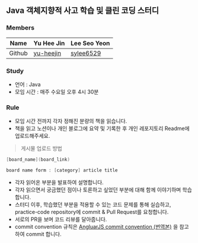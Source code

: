 ## Java 객체지향적 사고 학습 및 클린 코딩 스터디

### Members

| Name | Yu Hee Jin | Lee Seo Yeon |
| --- | --- | --- |
| Github | [yu-heejin](https://github.com/yu-heejin) | [sylee6529](https://github.com/sylee6529) |

### Study
- 언어 : Java
- 모임 시간 : 매주 수요일 오후 4시 30분

### Rule
- 모임 시간 전까지 각자 정해진 분량의 책을 읽습니다.
- 책을 읽고 노션이나 개인 블로그에 요약 및 기록한 후 개인 레포지토리 Readme에 업로드해주세요.
> 게시물 업로드 방법
> 
```java
[board_name](board_link)

board name form : [category] article title
```
- 각자 읽어온 부분을 발표하여 설명합니다.
- 각자 읽으면서 궁금했던 점이나 토론하고 싶었던 부분에 대해 함께 이야기하며 학습합니다.
- 스터디 이후, 학습했던 부분을 적용할 수 있는 코드 문제를 통해 실습하고, practice-code repository에 commit & Pull Request를 요청합니다.
- 서로의 PR을 보며 코드 리뷰를 달아줍니다.
- commit convention 규칙은 [AngluarJS commit convention (번역본)](https://velog.io/@outstandingboy/Git-%EC%BB%A4%EB%B0%8B-%EB%A9%94%EC%8B%9C%EC%A7%80-%EA%B7%9C%EC%95%BD-%EC%A0%95%EB%A6%AC-the-AngularJS-commit-conventions#%EC%BB%A4%EB%B0%8B-%EB%A9%94%EC%8B%9C%EC%A7%80-%ED%97%A4%EB%8D%94-commit-message-header) 을 참고하여 commit 합니다.
